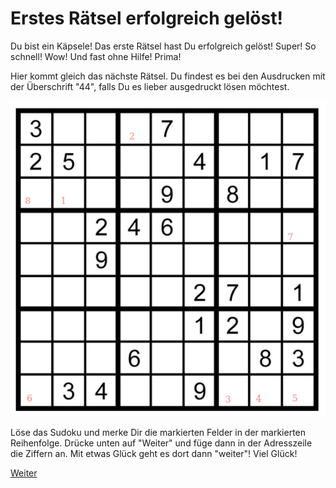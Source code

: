 Erstes Rätsel erfolgreich gelöst!
=================================

Du bist ein Käpsele! Das erste Rätsel hast Du erfolgreich
gelöst! Super! So schnell! Wow! Und fast ohne Hilfe! Prima!

Hier kommt gleich das nächste Rätsel. Du findest es bei den Ausdrucken
mit der Überschrift "44", falls Du es lieber ausgedruckt lösen
möchtest.

![Rätsel 02](raetsel-02.png)

Löse das Sudoku und merke Dir die markierten Felder
in der markierten Reihenfolge. Drücke unten auf "Weiter"
und füge dann in der Adresszeile die Ziffern an.
Mit etwas Glück geht es dort dann "weiter"! Viel
Glück!

[Weiter](03-)

<!-- 21675189 -->
